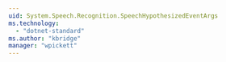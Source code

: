 ```yaml
---
uid: System.Speech.Recognition.SpeechHypothesizedEventArgs
ms.technology: 
  - "dotnet-standard"
ms.author: "kbridge"
manager: "wpickett"
---
```

